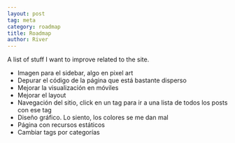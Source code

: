 ```yaml
---
layout: post
tag: meta
category: roadmap
title: Roadmap 
author: River
---
```


A list of stuff I want to improve related to the site.
                
- Imagen para el sidebar, algo en pixel art
- Depurar el código de la página que está bastante disperso
- Mejorar la visualización en móviles
- Mejorar el layout
- Navegación del sitio, click en un tag para ir a una lista de todos los posts con ese tag
- Diseño gráfico. Lo siento, los colores se me dan mal
- Página con recursos estáticos
- Cambiar tags por categorías
